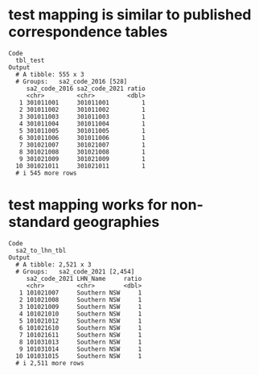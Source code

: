 # test mapping is similar to published correspondence tables

    Code
      tbl_test
    Output
      # A tibble: 555 x 3
      # Groups:   sa2_code_2016 [528]
         sa2_code_2016 sa2_code_2021 ratio
         <chr>         <chr>         <dbl>
       1 301011001     301011001         1
       2 301011002     301011002         1
       3 301011003     301011003         1
       4 301011004     301011004         1
       5 301011005     301011005         1
       6 301011006     301011006         1
       7 301021007     301021007         1
       8 301021008     301021008         1
       9 301021009     301021009         1
      10 301021011     301021011         1
      # i 545 more rows

# test mapping works for non-standard geographies

    Code
      sa2_to_lhn_tbl
    Output
      # A tibble: 2,521 x 3
      # Groups:   sa2_code_2021 [2,454]
         sa2_code_2021 LHN_Name     ratio
         <chr>         <chr>        <dbl>
       1 101021007     Southern NSW     1
       2 101021008     Southern NSW     1
       3 101021009     Southern NSW     1
       4 101021010     Southern NSW     1
       5 101021012     Southern NSW     1
       6 101021610     Southern NSW     1
       7 101021611     Southern NSW     1
       8 101031013     Southern NSW     1
       9 101031014     Southern NSW     1
      10 101031015     Southern NSW     1
      # i 2,511 more rows

